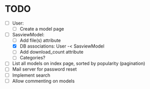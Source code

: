 # TODO    
- [ ] User:
    - [ ] Create a model page
- [ ] SasviewModel:
    - [ ] Add file(s) attribute
    - [x] DB associations: User -< SasviewModel
    - [ ] Add download_count attribute
    - [ ] Categories?
- [ ] List all models on index page, sorted by popularity (pagination)
- [ ] Mail server for password reset
- [ ] Implement search
- [ ] Allow commenting on models
